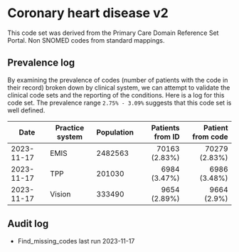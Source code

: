 # Coronary heart disease v2

This code set was derived from the Primary Care Domain Reference Set Portal. Non SNOMED codes from standard mappings.

## Prevalence log

By examining the prevalence of codes (number of patients with the code in their record) broken down by clinical system, we can attempt to validate the clinical code sets and the reporting of the conditions. Here is a log for this code set. The prevalence range `2.75% - 3.09%` suggests that this code set is well defined.

| Date       | Practice system | Population | Patients from ID | Patient from code |
| ---------- | --------------- | ---------- | ---------------: | ----------------: |
| 2023-11-17 | EMIS            | 2482563    |    70163 (2.83%) |     70279 (2.83%) |
| 2023-11-17 | TPP             | 201030     |     6984 (3.47%) |      6986 (3.48%) |
| 2023-11-17 | Vision          | 333490     |     9654 (2.89%) |       9664 (2.9%) |

## Audit log

- Find_missing_codes last run 2023-11-17
